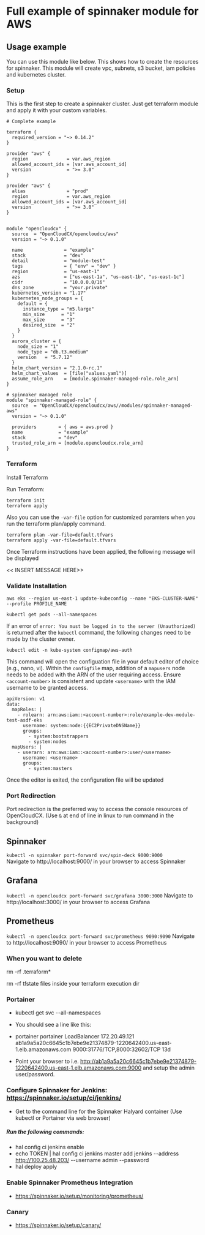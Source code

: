 # Full example of spinnaker module for AWS

## Usage example
You can use this module like below. This shows how to create the resources for spinnaker. This module will create vpc, subnets, s3 bucket, iam policies and kubernetes cluster.

### Setup
This is the first step to create a spinnaker cluster. Just get terraform module and apply it with your custom variables.
```hcl
# Complete example

terraform {
  required_version = "~> 0.14.2"
}

provider "aws" {
  region              = var.aws_region
  allowed_account_ids = [var.aws_account_id]
  version             = ">= 3.0"
}

provider "aws" {
  alias               = "prod"
  region              = var.aws_region
  allowed_account_ids = [var.aws_account_id]
  version             = ">= 3.0"
}


module "opencloudcx" {
  source  = "OpenCloudCX/opencloudcx/aws"
  version = "~> 0.1.0"

  name               = "example"
  stack              = "dev"
  detail             = "module-test"
  tags               = { "env" = "dev" }
  region             = "us-east-1"
  azs                = ["us-east-1a", "us-east-1b", "us-east-1c"]
  cidr               = "10.0.0.0/16"
  dns_zone           = "your.private"
  kubernetes_version = "1.17"
  kubernetes_node_groups = {
    default = {
      instance_type = "m5.large"
      min_size      = "1"
      max_size      = "3"
      desired_size  = "2"
    }
  }
  aurora_cluster = {
    node_size = "1"
    node_type = "db.t3.medium"
    version   = "5.7.12"
  }
  helm_chart_version = "2.1.0-rc.1"
  helm_chart_values  = [file("values.yaml")]
  assume_role_arn    = [module.spinnaker-managed-role.role_arn]
}

# spinnaker managed role
module "spinnaker-managed-role" {
  source  = "OpenCloudCX/opencloudcx/aws//modules/spinnaker-managed-aws"
  version = "~> 0.1.0"

  providers        = { aws = aws.prod }
  name             = "example"
  stack            = "dev"
  trusted_role_arn = [module.opencloudcx.role_arn]
}
```
### Terraform

Install Terraform

Run Terraform:
```
terraform init
terraform apply
```
Also you can use the `-var-file` option for customized paramters when you run the terraform plan/apply command.
```
terraform plan -var-file=default.tfvars
terraform apply -var-file=default.tfvars
```

Once Terraform instructions have been applied, the following message will be displayed 

<< INSERT MESSAGE HERE>>

### Validate Installation

```aws eks --region us-east-1 update-kubeconfig --name "EKS-CLUSTER-NAME" --profile PROFILE_NAME```

```kubectl get pods --all-namespaces```

If an error of ```error: You must be logged in to the server (Unauthorized)``` is returned after the ```kubectl``` command, the following changes need to be made by the cluster owner.

```kubectl edit -n kube-system configmap/aws-auth```

This command will open the configuation file in your default editor of choice (e.g., nano, vi). Within the ```configfile``` map, addition of a ```mapusers``` node needs to be added with the ARN of the user requiring access. Ensure ```<account-number>``` is consistent and update ```<username>``` with the IAM username to be granted access.

```
apiVersion: v1
data:
  mapRoles: |
    - rolearn: arn:aws:iam::<account-number>:role/example-dev-module-test-asdf-eks
      username: system:node:{{EC2PrivateDNSName}}
      groups:
        - system:bootstrappers
        - system:nodes
  mapUsers: |
    - userarn: arn:aws:iam::<account-number>:user/<username>
      username: <username>
      groups:
        - system:masters
```

Once the editor is exited, the configuration file will be updated

### Port Redirection

Port redirection is the preferred way to access the console resources of OpenCloudCX. (Use ```&``` at end of line in linux to run command in the background)

## Spinnaker
```kubectl -n spinnaker port-forward svc/spin-deck 9000:9000```<br />
Navigate to http://localhost:9000/ in your browser to access Spinnaker

## Grafana
```kubectl -n opencloudcx port-forward svc/grafana 3000:3000```
Navigate to http://localhost:3000/ in your browser to access Grafana

## Prometheus
```kubectl -n opencloudcx port-forward svc/prometheus 9090:9090```
Navigate to http://localhost:9090/ in your browser to access Prometheus

### When you want to delete
rm -rf .terraform*

rm -rf tfstate files inside your terraform execution dir 

### Portainer
* kubectl get svc --all-namespaces
* You should see a line like this:
* portainer     portainer                     LoadBalancer   172.20.49.121    ab1a9a5a20c6645c1b7ebe9e21374879-1220642400.us-east-1.elb.amazonaws.com   9000:31776/TCP,8000:32602/TCP   13d

* Point your browser to i.e. http://ab1a9a5a20c6645c1b7ebe9e21374879-1220642400.us-east-1.elb.amazonaws.com:9000 and setup the admin user/password. 

### Configure Spinnaker for Jenkins: https://spinnaker.io/setup/ci/jenkins/
* Get to the command line for the Spinnaker Halyard container (Use kubectl or Portainer via web browser)
##### Run the following commands:
* hal config ci jenkins enable
* echo TOKEN | hal config ci jenkins master add jenkins --address http://100.25.48.203/ --username admin --password
* hal deploy apply

### Enable Spinnaker Prometheus Integration
* https://spinnaker.io/setup/monitoring/prometheus/

### Canary
* https://spinnaker.io/setup/canary/
